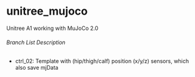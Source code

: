 # unitree_mujoco
Unitree A1 working with MuJoCo 2.0

###### Branch List Description
- ctrl_02: Template with (hip/thigh/calf) position (x/y/z) sensors, which also save mjData

